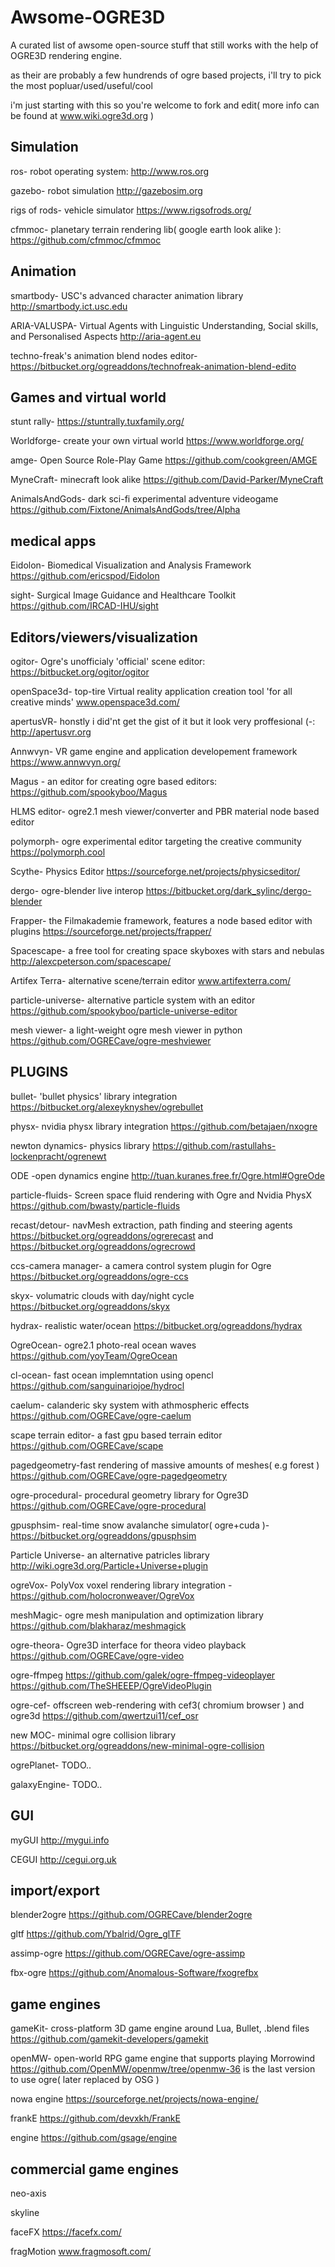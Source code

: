 # Awsome-OGRE3D
A curated list of awsome open-source stuff that still works with the help of OGRE3D rendering engine.

as their are probably a few hundrends of ogre based projects, i'll try to pick the most popluar/used/useful/cool

i'm just starting with this so you're welcome to fork and edit( more info can be found at www.wiki.ogre3d.org )

Simulation
----------------------
ros- robot operating system: http://www.ros.org

gazebo- robot simulation http://gazebosim.org

rigs of rods- vehicle simulator https://www.rigsofrods.org/

cfmmoc- planetary terrain rendering lib( google earth look alike ): https://github.com/cfmmoc/cfmmoc


Animation
--------------------------
smartbody- USC's advanced character animation library http://smartbody.ict.usc.edu

ARIA-VALUSPA- Virtual Agents with Linguistic Understanding, Social skills, and Personalised Aspects http://aria-agent.eu

techno-freak's animation blend nodes editor-https://bitbucket.org/ogreaddons/technofreak-animation-blend-edito


Games and virtual world
-----------------------------
stunt rally- https://stuntrally.tuxfamily.org/

Worldforge- create your own virtual world https://www.worldforge.org/

amge- Open Source Role-Play Game https://github.com/cookgreen/AMGE

MyneCraft- minecraft look alike https://github.com/David-Parker/MyneCraft

AnimalsAndGods- dark sci-fi experimental adventure videogame https://github.com/Fixtone/AnimalsAndGods/tree/Alpha

medical apps
--------------------------------------------------
Eidolon- Biomedical Visualization and Analysis Framework https://github.com/ericspod/Eidolon

sight- Surgical Image Guidance and Healthcare Toolkit https://github.com/IRCAD-IHU/sight

Editors/viewers/visualization
------------------------------
ogitor- Ogre's unofficialy 'official' scene editor: https://bitbucket.org/ogitor/ogitor 

openSpace3d- top-tire Virtual reality application creation tool 'for all creative minds' www.openspace3d.com/

apertusVR- honstly i did'nt get the gist of it but it look very proffesional (-: http://apertusvr.org

Annwvyn- VR game engine and application developement framework https://www.annwvyn.org/

Magus - an editor for creating ogre based editors: https://github.com/spookyboo/Magus

HLMS editor- ogre2.1 mesh viewer/converter and PBR material node based editor

polymorph- ogre experimental editor targeting the creative community https://polymorph.cool

Scythe- Physics Editor https://sourceforge.net/projects/physicseditor/

dergo- ogre-blender live interop https://bitbucket.org/dark_sylinc/dergo-blender

Frapper- the Filmakademie framework, features a node based editor with plugins https://sourceforge.net/projects/frapper/

Spacescape- a free tool for creating space skyboxes with stars and nebulas http://alexcpeterson.com/spacescape/

Artifex Terra- alternative scene/terrain editor www.artifexterra.com/

particle-universe- alternative particle system with an editor https://github.com/spookyboo/particle-universe-editor

mesh viewer- a light-weight ogre mesh viewer in python https://github.com/OGRECave/ogre-meshviewer



PLUGINS
------------------------------
bullet- 'bullet physics' library integration https://bitbucket.org/alexeyknyshev/ogrebullet

physx- nvidia physx library integration https://github.com/betajaen/nxogre

newton dynamics- physics library https://github.com/rastullahs-lockenpracht/ogrenewt

ODE -open dynamics engine http://tuan.kuranes.free.fr/Ogre.html#OgreOde

particle-fluids- Screen space fluid rendering with Ogre and Nvidia PhysX https://github.com/bwasty/particle-fluids

recast/detour- navMesh extraction, path finding and steering agents https://bitbucket.org/ogreaddons/ogrerecast and https://bitbucket.org/ogreaddons/ogrecrowd

ccs-camera manager- a camera control system plugin for Ogre https://bitbucket.org/ogreaddons/ogre-ccs

skyx- volumatric clouds with day/night cycle https://bitbucket.org/ogreaddons/skyx

hydrax- realistic water/ocean https://bitbucket.org/ogreaddons/hydrax

OgreOcean- ogre2.1 photo-real ocean waves https://github.com/yoyTeam/OgreOcean

cl-ocean- fast ocean implemntation using opencl https://github.com/sanguinariojoe/hydrocl

caelum- calanderic sky system with athmospheric effects https://github.com/OGRECave/ogre-caelum

scape terrain editor- a fast gpu based terrain editor https://github.com/OGRECave/scape

pagedgeometry-fast rendering of massive amounts of meshes( e.g forest ) https://github.com/OGRECave/ogre-pagedgeometry

ogre-procedural-  procedural geometry library for Ogre3D https://github.com/OGRECave/ogre-procedural

gpusphsim- real-time snow avalanche simulator( ogre+cuda )- https://bitbucket.org/ogreaddons/gpusphsim

Particle Universe- an alternative patricles library http://wiki.ogre3d.org/Particle+Universe+plugin

ogreVox- PolyVox voxel rendering library integration - https://github.com/holocronweaver/OgreVox

meshMagic- ogre mesh manipulation and optimization library https://github.com/blakharaz/meshmagick

ogre-theora- Ogre3D interface for theora video playback https://github.com/OGRECave/ogre-video

ogre-ffmpeg https://github.com/galek/ogre-ffmpeg-videoplayer https://github.com/TheSHEEEP/OgreVideoPlugin

ogre-cef-  offscreen web-rendering with cef3( chromium browser ) and ogre3d https://github.com/qwertzui11/cef_osr

new MOC- minimal ogre collision library https://bitbucket.org/ogreaddons/new-minimal-ogre-collision

ogrePlanet- TODO..

galaxyEngine- TODO..

GUI
---------------------
myGUI http://mygui.info

CEGUI http://cegui.org.uk

import/export
-----------------------
blender2ogre https://github.com/OGRECave/blender2ogre

gltf https://github.com/Ybalrid/Ogre_glTF

assimp-ogre https://github.com/OGRECave/ogre-assimp

fbx-ogre https://github.com/Anomalous-Software/fxogrefbx

game engines
-------------------------------
gameKit- cross-platform 3D game engine around Lua, Bullet, .blend files https://github.com/gamekit-developers/gamekit

openMW- open-world RPG game engine that supports playing Morrowind
https://github.com/OpenMW/openmw/tree/openmw-36 is the last version to use ogre( later replaced by OSG )

nowa engine https://sourceforge.net/projects/nowa-engine/

frankE https://github.com/devxkh/FrankE

engine https://github.com/gsage/engine


commercial game engines
----------------------------------------------------------
neo-axis

skyline

faceFX https://facefx.com/

fragMotion www.fragmosoft.com/





